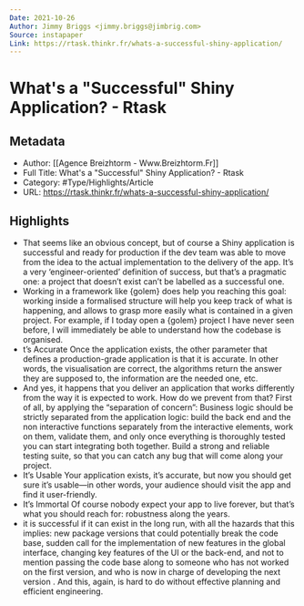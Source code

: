 ```yaml
---
Date: 2021-10-26
Author: Jimmy Briggs <jimmy.briggs@jimbrig.com>
Source: instapaper
Link: https://rtask.thinkr.fr/whats-a-successful-shiny-application/
---
```

# What's a "Successful" Shiny Application? - Rtask

## Metadata
- Author: [[Agence Breizhtorm - Www.Breizhtorm.Fr]]
- Full Title: What's a "Successful" Shiny Application? - Rtask
- Category: #Type/Highlights/Article
- URL: https://rtask.thinkr.fr/whats-a-successful-shiny-application/

## Highlights
- That seems like an obvious concept, but of course a Shiny application is successful and ready for production if the dev team was able to move from the idea to the actual implementation to the delivery of the app. It’s a very ‘engineer-oriented’ definition of success, but that’s a pragmatic one: a project that doesn’t exist can’t be labelled as a successful one.
- Working in a framework like {golem} does help you reaching this goal: working inside a formalised structure will help you keep track of what is happening, and allows to grasp more easily what is contained in a given project. For example, if I today open a {golem} project I have never seen before, I will immediately be able to understand how the codebase is organised.
- t’s Accurate
  Once the application exists, the other parameter that defines a production-grade application is that it is accurate. In other words, the visualisation are correct, the algorithms return the answer they are supposed to, the information are the needed one, etc.
- And yes, it happens that you deliver an application that works differently from the way it is expected to work. How do we prevent from that? First of all, by applying the “separation of concern”:
  Business logic should be strictly separated from the application logic: build the back end and the non interactive functions separately from the interactive elements, work on them, validate them, and only once everything is thoroughly tested you can start integrating both together.
  Build a strong and reliable testing suite, so that you can catch any bug that will come along your project.
- It’s Usable
  Your application exists, it’s accurate, but now you should get sure it’s usable—in other words, your audience should visit the app and find it user-friendly.
- It’s Immortal
  Of course nobody expect your app to live forever, but that’s what you should reach for: robustness along the years.
- it is successful if it can exist in the long run, with all the hazards that this implies: new package versions that could potentially break the code base, sudden call for the implementation of new features in the global interface, changing key features of the UI or the back-end, and not to mention passing the code base along to someone who has not worked on the first version, and who is now in charge of developing the next version . And this, again, is hard to do without effective planning and efficient engineering.
